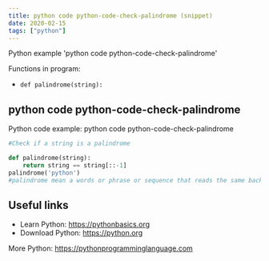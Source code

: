 ```yaml
---
title: python code python-code-check-palindrome (snippet)
date: 2020-02-15
tags: ["python"]
---
```

Python example 'python code python-code-check-palindrome'

Functions in program: 
* `def palindrome(string):`

## python code python-code-check-palindrome

Python code example: python code python-code-check-palindrome

```python
#Check if a string is a palindrome

def palindrome(string):
    return string == string[::-1]
palindrome('python')
#palindrome mean a words or phrase or sequence that reads the same backwards as forwards


```

## Useful links

- Learn Python: https://pythonbasics.org
- Download Python: https://python.org

More Python: https://pythonprogramminglanguage.com
